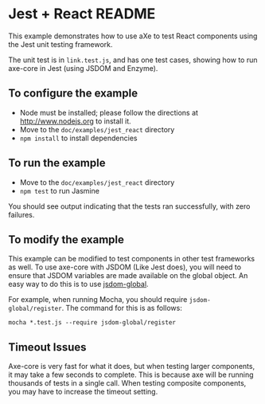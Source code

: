 # Jest + React README #

This example demonstrates how to use aXe to test React components using the 
Jest unit testing framework.

The unit test is in `link.test.js`, and has one test cases, showing how to run
axe-core in Jest (using JSDOM and Enzyme).

## To configure the example ##

* Node must be installed; please follow the directions at http://www.nodejs.org
  to install it.
* Move to the `doc/examples/jest_react` directory
* `npm install` to install dependencies

## To run the example ##

* Move to the `doc/examples/jest_react` directory
* `npm test` to run Jasmine

You should see output indicating that the tests ran successfully, with zero
failures.

## To modify the example ##

This example can be modified to test components in other test frameworks as well. To use axe-core with JSDOM (Like Jest does), you will need to ensure that JSDOM variables are made available on the global object. An easy way to do this is to use [jsdom-global](https://github.com/rstacruz/jsdom-global).

For example, when running Mocha, you should require `jsdom-global/register`. The command for this is as follows:

```shell
mocha *.test.js --require jsdom-global/register
```

## Timeout Issues ##

Axe-core is very fast for what it does, but when testing larger components, it may take a few seconds to complete. This is because axe will be running thousands of tests in a single call. When testing composite components, you may have to increase the timeout setting.
